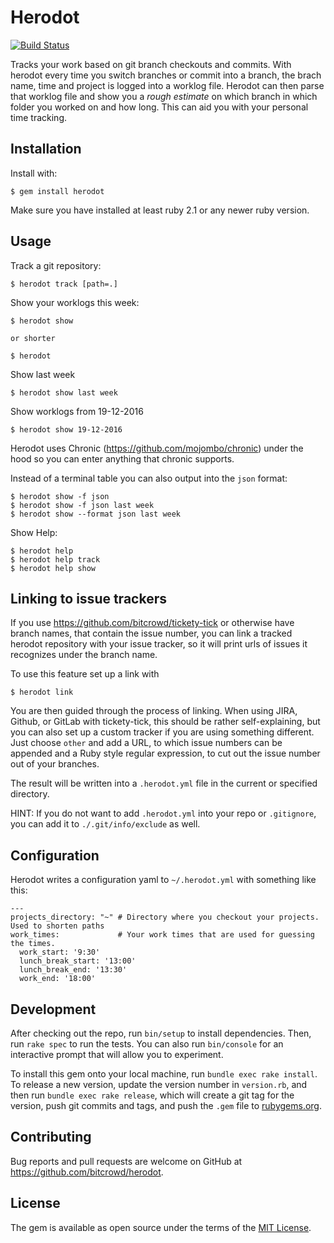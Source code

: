 # Herodot

[![Build Status](https://travis-ci.org/bitcrowd/herodot.svg?branch=master)](https://travis-ci.org/bitcrowd/herodot)

Tracks your work based on git branch checkouts and commits. With herodot every time you switch branches or commit into a branch,
the brach name, time and project is logged into a worklog file. Herodot can then parse that worklog file and show you a *rough
estimate* on which branch in which folder you worked on and how long. This can aid you with your personal time tracking.

## Installation

Install with:

    $ gem install herodot

Make sure you have installed at least ruby 2.1 or any newer ruby version.

## Usage

Track a git repository:

    $ herodot track [path=.]


Show your worklogs this week:

    $ herodot show

    or shorter

    $ herodot

Show last week

    $ herodot show last week

Show worklogs from 19-12-2016

    $ herodot show 19-12-2016

Herodot uses Chronic (https://github.com/mojombo/chronic) under the hood so you can enter anything that chronic supports.

Instead of a terminal table you can also output into the `json` format:

    $ herodot show -f json
    $ herodot show -f json last week
    $ herodot show --format json last week

Show Help:

    $ herodot help
    $ herodot help track
    $ herodot help show

## Linking to issue trackers

If you use https://github.com/bitcrowd/tickety-tick or otherwise have branch names, that contain
the issue number, you can link a tracked herodot repository with your issue tracker, so it
will print urls of issues it recognizes under the branch name.

To use this feature set up a link with

    $ herodot link

You are then guided through the process of linking. When using JIRA, Github, or GitLab with tickety-tick, this should be rather self-explaining, but you can also set up a custom tracker if you are using something different. Just choose `other` and add a URL, to which issue numbers can be appended and a Ruby style regular expression, to cut out the issue number out of your branches.

The result will be written into a  `.herodot.yml` file in the current or specified directory.

HINT: If you do not want to add `.herodot.yml` into your repo or `.gitignore`, you can add it to `./.git/info/exclude` as well. 

## Configuration

Herodot writes a configuration yaml to `~/.herodot.yml` with something like this:

```
---
projects_directory: "~" # Directory where you checkout your projects. Used to shorten paths
work_times:             # Your work times that are used for guessing the times.
  work_start: '9:30'
  lunch_break_start: '13:00'
  lunch_break_end: '13:30'
  work_end: '18:00'
```

## Development

After checking out the repo, run `bin/setup` to install dependencies. Then, run `rake spec` to run the tests. You can also run `bin/console` for an interactive prompt that will allow you to experiment.

To install this gem onto your local machine, run `bundle exec rake install`. To release a new version, update the version number in `version.rb`, and then run `bundle exec rake release`, which will create a git tag for the version, push git commits and tags, and push the `.gem` file to [rubygems.org](https://rubygems.org).

## Contributing

Bug reports and pull requests are welcome on GitHub at https://github.com/bitcrowd/herodot.


## License

The gem is available as open source under the terms of the [MIT License](http://opensource.org/licenses/MIT).
